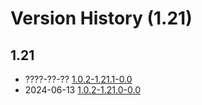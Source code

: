 # Version History (1.21)

## 1.21

- ????-??-?? [1.0.2-1.21.1-0.0](1.0.2-1.21.1-0.0.md)
- 2024-06-13 [1.0.2-1.21.0-0.0](1.0.2-1.21.0-0.0.md)